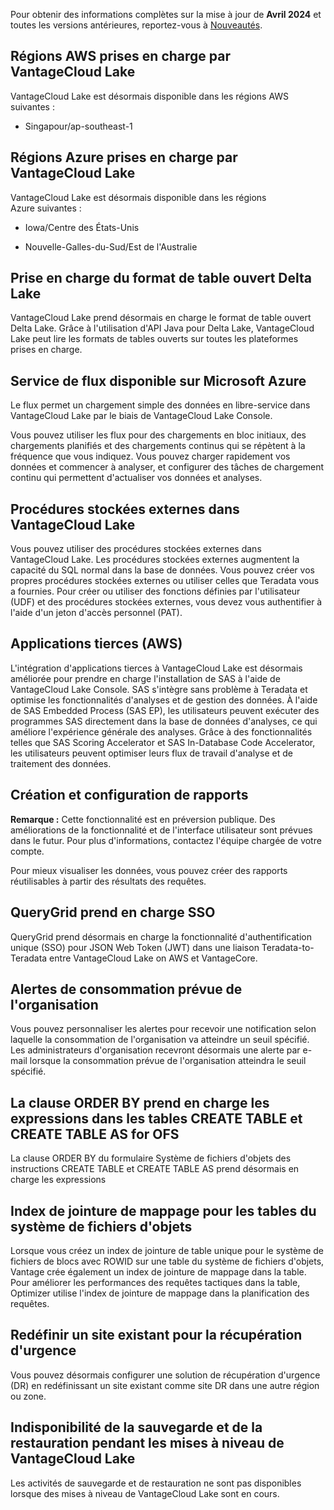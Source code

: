 Pour obtenir des informations complètes sur la mise à jour de **Avril 2024** et toutes les versions antérieures, reportez-vous à [Nouveautés](https://docs.teradata.com/access/sources/dita/topic?dita:mapPath=phg1621910019905.ditamap&dita:ditavalPath=pny1626732985837.ditaval&dita:topicPath=lpz1632246643646.dita).

Régions AWS prises en charge par VantageCloud Lake
--------------------------------------------------

VantageCloud Lake est désormais disponible dans les régions AWS suivantes :

-   Singapour/ap-southeast-1

Régions Azure prises en charge par VantageCloud Lake
----------------------------------------------------

VantageCloud Lake est désormais disponible dans les régions Azure suivantes :

-   Iowa/Centre des États-Unis

-   Nouvelle-Galles-du-Sud/Est de l'Australie

Prise en charge du format de table ouvert Delta Lake
----------------------------------------------------

VantageCloud Lake prend désormais en charge le format de table ouvert Delta Lake. Grâce à l'utilisation d'API Java pour Delta Lake, VantageCloud Lake peut lire les formats de tables ouverts sur toutes les plateformes prises en charge.

Service de flux disponible sur Microsoft Azure
----------------------------------------------

Le flux permet un chargement simple des données en libre-service dans VantageCloud Lake par le biais de VantageCloud Lake Console.

Vous pouvez utiliser les flux pour des chargements en bloc initiaux, des chargements planifiés et des chargements continus qui se répètent à la fréquence que vous indiquez. Vous pouvez charger rapidement vos données et commencer à analyser, et configurer des tâches de chargement continu qui permettent d'actualiser vos données et analyses.

Procédures stockées externes dans VantageCloud Lake
---------------------------------------------------

Vous pouvez utiliser des procédures stockées externes dans VantageCloud Lake. Les procédures stockées externes augmentent la capacité du SQL normal dans la base de données. Vous pouvez créer vos propres procédures stockées externes ou utiliser celles que Teradata vous a fournies. Pour créer ou utiliser des fonctions définies par l'utilisateur (UDF) et des procédures stockées externes, vous devez vous authentifier à l'aide d'un jeton d'accès personnel (PAT).

Applications tierces (AWS)
--------------------------

L'intégration d'applications tierces à VantageCloud Lake est désormais améliorée pour prendre en charge l'installation de SAS à l'aide de VantageCloud Lake Console. SAS s'intègre sans problème à Teradata et optimise les fonctionnalités d'analyses et de gestion des données. À l'aide de SAS Embedded Process (SAS EP), les utilisateurs peuvent exécuter des programmes SAS directement dans la base de données d'analyses, ce qui améliore l'expérience générale des analyses. Grâce à des fonctionnalités telles que SAS Scoring Accelerator et SAS In-Database Code Accelerator, les utilisateurs peuvent optimiser leurs flux de travail d'analyse et de traitement des données.

Création et configuration de rapports
-------------------------------------

**Remarque :** Cette fonctionnalité est en préversion publique. Des améliorations de la fonctionnalité et de l'interface utilisateur sont prévues dans le futur. Pour plus d'informations, contactez l'équipe chargée de votre compte.

Pour mieux visualiser les données, vous pouvez créer des rapports réutilisables à partir des résultats des requêtes.

QueryGrid prend en charge SSO
-----------------------------

QueryGrid prend désormais en charge la fonctionnalité d'authentification unique (SSO) pour JSON Web Token (JWT) dans une liaison Teradata-to-Teradata entre VantageCloud Lake on AWS et VantageCore.

Alertes de consommation prévue de l'organisation
------------------------------------------------

Vous pouvez personnaliser les alertes pour recevoir une notification selon laquelle la consommation de l'organisation va atteindre un seuil spécifié. Les administrateurs d'organisation recevront désormais une alerte par e-mail lorsque la consommation prévue de l'organisation atteindra le seuil spécifié.

La clause ORDER BY prend en charge les expressions dans les tables CREATE TABLE et CREATE TABLE AS for OFS
----------------------------------------------------------------------------------------------------------

La clause ORDER BY du formulaire Système de fichiers d'objets des instructions CREATE TABLE et CREATE TABLE AS prend désormais en charge les expressions

Index de jointure de mappage pour les tables du système de fichiers d'objets
----------------------------------------------------------------------------

Lorsque vous créez un index de jointure de table unique pour le système de fichiers de blocs avec ROWID sur une table du système de fichiers d'objets, Vantage crée également un index de jointure de mappage dans la table. Pour améliorer les performances des requêtes tactiques dans la table, Optimizer utilise l'index de jointure de mappage dans la planification des requêtes.

Redéfinir un site existant pour la récupération d'urgence
---------------------------------------------------------

Vous pouvez désormais configurer une solution de récupération d'urgence (DR) en redéfinissant un site existant comme site DR dans une autre région ou zone.

Indisponibilité de la sauvegarde et de la restauration pendant les mises à niveau de VantageCloud Lake
------------------------------------------------------------------------------------------------------

Les activités de sauvegarde et de restauration ne sont pas disponibles lorsque des mises à niveau de VantageCloud Lake sont en cours.
